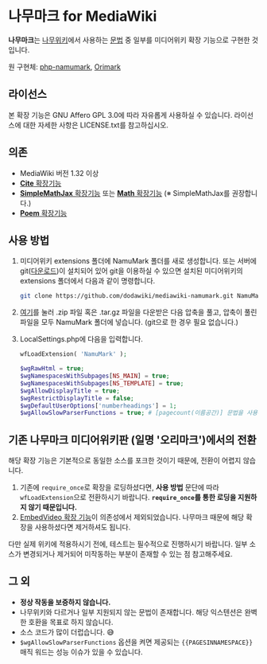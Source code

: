 # 나무마크 for MediaWiki

**나무마크**는 [나무위키](https://namu.wiki)에서 사용하는 [문법](https://namu.wiki/w/%EB%82%98%EB%AC%B4%EC%9C%84%ED%82%A4:%ED%8E%B8%EC%A7%91%20%EB%8F%84%EC%9B%80%EB%A7%90) 중 일부를 미디어위키 확장 기능으로 구현한 것입니다.

원 구현체: [php-namumark](https://github.com/koreapyj/php-namumark), [Orimark](https://github.com/Oriwiki/php-namumark-mediawiki)

## 라이선스

본 확장 기능은 GNU Affero GPL 3.0에 따라 자유롭게 사용하실 수 있습니다. 라이선스에 대한 자세한 사항은 LICENSE.txt를 참고하십시오.

## 의존

- MediaWiki 버전 1.32 이상
- [**Cite** 확장기능](https://www.mediawiki.org/wiki/Extension:Cite)
- [**SimpleMathJax** 확장기능](https://www.mediawiki.org/wiki/Extension:SimpleMathJax) 또는 [**Math** 확장기능](https://www.mediawiki.org/wiki/Extension:Math) (※ SimpleMathJax를 권장합니다.)
- [**Poem** 확장기능](https://www.mediawiki.org/wiki/Extension:Poem)

## 사용 방법

1.  미디어위키 extensions 폴더에 NamuMark 폴더를 새로 생성합니다. 또는 서버에 git([다운로드](https://git-scm.com/download))이 설치되어 있어 git을 이용하실 수 있으면 설치된 미디어위키의 extensions 폴더에서 다음과 같이 명령합니다.

    ```bash
    git clone https://github.com/dodawiki/mediawiki-namumark.git NamuMark
    ```

2.  [여기](https://github.com/dodawiki/mediawiki-namumark/releases/latest)를 눌러 .zip 파일 혹은 .tar.gz 파일을 다운받은 다음 압축을 풀고, 압축이 풀린 파일을 모두 NamuMark 폴더에 넣습니다. (git으로 한 경우 필요 없습니다.)
3.  LocalSettings.php에 다음을 입력합니다.

    ```php
    wfLoadExtension( 'NamuMark' );

    $wgRawHtml = true;
    $wgNamespacesWithSubpages[NS_MAIN] = true;
    $wgNamespacesWithSubpages[NS_TEMPLATE] = true;
    $wgAllowDisplayTitle = true;
    $wgRestrictDisplayTitle = false;
    $wgDefaultUserOptions['numberheadings'] = 1;
    $wgAllowSlowParserFunctions = true; # [pagecount(이름공간)] 문법을 사용하기 위해서는 켜야 합니다.
    ```

## 기존 나무마크 미디어위키판 (일명 '오리마크')에서의 전환

해당 확장 기능은 기본적으로 동일한 소스를 포크한 것이기 때문에, 전환이 어렵지 않습니다.

1. 기존에 `require_once`로 확장을 로딩하셨다면, **사용 방법** 문단에 따라 `wfLoadExtension`으로 전환하시기 바랍니다. **`require_once`를 통한 로딩을 지원하지 않기 때문입니다.**
2. [EmbedVideo 확장 기능](https://www.mediawiki.org/wiki/Extension:EmbedVideo)이 의존성에서 제외되었습니다. 나무마크 때문에 해당 확장을 사용하셨다면 제거하셔도 됩니다.

다만 실제 위키에 적용하시기 전에, 테스트는 필수적으로 진행하시기 바랍니다. 일부 소스가 변경되거나 제거되어 미작동하는 부분이 존재할 수 있는 점 참고해주세요.

## 그 외

- **정상 작동을 보증하지 않습니다.**
- 나무위키와 다르거나 일부 지원되지 않는 문법이 존재합니다. 해당 익스텐션은 완벽한 호환을 목표로 하지 않습니다.
- 소스 코드가 많이 더럽습니다. 😅
- `$wgAllowSlowParserFunctions` 옵션을 켜면 제공되는 `{{PAGESINNAMESPACE}}` 매직 워드는 성능 이슈가 있을 수 있습니다.
